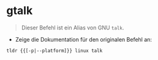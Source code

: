 # gtalk

> Dieser Befehl ist ein Alias von GNU `talk`.

- Zeige die Dokumentation für den originalen Befehl an:

`tldr {{[-p|--platform]}} linux talk`
